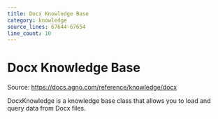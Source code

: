 ```yaml
---
title: Docx Knowledge Base
category: knowledge
source_lines: 67644-67654
line_count: 10
---
```


# Docx Knowledge Base
Source: https://docs.agno.com/reference/knowledge/docx



DocxKnowledge is a knowledge base class that allows you to load and query data from Docx files.

<Snippet file="kb-docx-reference.mdx" />


